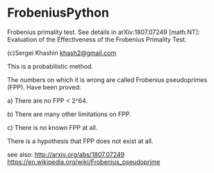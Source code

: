 # FrobeniusPython

Frobenius primality test. See details in arXiv:1807.07249 [math.NT]:
       Evaluation of the Effectiveness of the Frobenius Primality Test.

(c)Sergei Khashin khash2@gmail.com

This is a probabilistic method.

   The numbers on which it is wrong are called Frobenius pseudoprimes (FPP).
   Have been proved:

a) There are no FPP < 2^64.

b) There are many other limitations on FPP.

c) There is no known FPP at all.

There is a hypothesis that FPP does not exist at all.

see also:
   http://arxiv.org/abs/1807.07249
   https://en.wikipedia.org/wiki/Frobenius_pseudoprime
